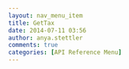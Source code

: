 ```yaml
---
layout: nav_menu_item
title: GetTax
date: 2014-07-11 03:56
author: anya.stettler
comments: true
categories: [API Reference Menu]
---
```


